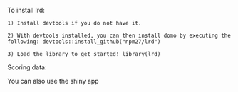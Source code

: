 To install lrd:

    1) Install devtools if you do not have it.

    2) With devtools installed, you can then install domo by executing the following: devtools::install_github("npm27/lrd")

    3) Load the library to get started! library(lrd)

Scoring data:

You can also use the shiny app
